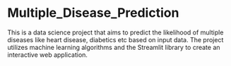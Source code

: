 # Multiple_Disease_Prediction
This is a data science project that aims to predict the likelihood of multiple diseases like heart disease, diabetics etc based on input data. The project utilizes machine learning algorithms and the Streamlit library to create an interactive web application.
